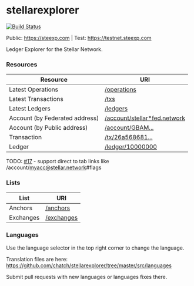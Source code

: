 # stellarexplorer
[![Build Status](https://travis-ci.org/chatch/stellarexplorer.svg?branch=master)](https://travis-ci.org/chatch/stellarexplorer)

Public: https://steexp.com |
Test: https://testnet.steexp.com

Ledger Explorer for the Stellar Network.

### Resources
Resource|URI
---|---
Latest Operations|[/operations](https://steexp.com/operations)
Latest Transactions|[/txs](https://steexp.com/txs)
Latest Ledgers|[/ledgers](https://steexp.com/ledgers)
Account (by Federated address)|[/account/stellar*fed.network](https://steexp.com/account/stellar*fed.network)
Account (by Public address)|[/account/GBAM...](https://steexp.com/account/GBAMBOOZDWZPVV52RCLJQYMQNXOBLOXWNQAY2IF2FREV2WL46DBCH3BE)
Transaction|[/tx/26a568681...](https://steexp.com/tx/26a568681712a44a515b2c90dcfaadb3ed2c40dc60254638407937bee4767071)
Ledger|[/ledger/10000000](https://steexp.com/ledger/10000000)

TODO: [#17](https://github.com/chatch/stellarexplorer/issues/17) - support direct to tab links like /account/myacc@stellar.network#flags

### Lists
List|URI
---|---
Anchors|[/anchors](https://steexp.com/anchors)
Exchanges|[/exchanges](https://steexp.com/exchanges)

### Languages
Use the language selector in the top right corner to change the language.

Translation files are here:
https://github.com/chatch/stellarexplorer/tree/master/src/languages

Submit pull requests with new languages or languages fixes there.

